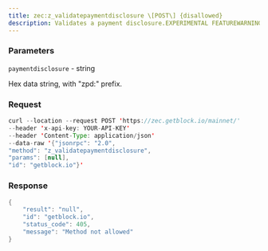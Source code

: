 ```yaml
---
title: zec:z_validatepaymentdisclosure \[POST\] {disallowed}
description: Validates a payment disclosure.EXPERIMENTAL FEATUREWARNING z_getpaymentdisclosure is disabled.
---
```


### Parameters


`paymentdisclosure` - string

Hex data string, with "zpd:" prefix.

### Request

``` java
curl --location --request POST 'https://zec.getblock.io/mainnet/' 
--header 'x-api-key: YOUR-API-KEY' 
--header 'Content-Type: application/json' 
--data-raw '{"jsonrpc": "2.0",
"method": "z_validatepaymentdisclosure",
"params": [null],
"id": "getblock.io"}'
```

###  Response

``` java
{
    "result": "null",
    "id": "getblock.io",
    "status_code": 405,
    "message": "Method not allowed"
}
```

